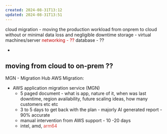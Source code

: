 ```yaml
---
created: 2024-08-31T13:12
updated: 2024-08-31T13:51
---
```


cloud migration -  moving the production workload from onprem to cloud without or minimal data loss and negligible downtime
storage - 
virtual machines/server
<font color="#c00000">networking - ??</font>
database - ??

-
moving from cloud to on-prem ?? 
-
MGN - Migration Hub
AWS Migration:
- AWS application migration service (MGN)
	-  5 paged document -  what is app, nature of it, when was last downtime, region availability, future scaling ideas, how many customers etc etc
	-  3 to 5 days to get back with the plan - majorly AI generated report - 90% accurate
	-  manual intervention from AWS support -  10 -20 days
	- intel, amd, <font color="#d83931">arm64</font>
	
	
	